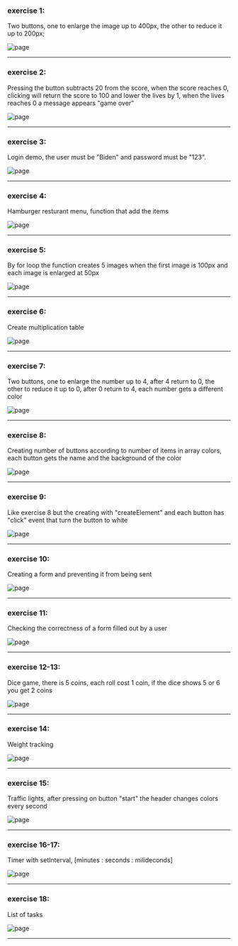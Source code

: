 ### exercise 1:

Two buttons, one to enlarge the image up to 400px, the other to reduce it up to 200px;

![page](https://user-images.githubusercontent.com/102150516/207577255-6488a519-b046-4559-ad97-f8a25c006886.png)

-------------------------------------------------------------------------------------
### exercise 2:

Pressing the button subtracts 20 from the score, when the score reaches 0, clicking will return the score to 100 and lower the lives by 1, when the lives reaches 0 a message appears "game over"

![page](https://user-images.githubusercontent.com/102150516/207585674-b2e47f26-8c63-4906-b760-40f84953ac3f.png)

-------------------------------------------------------------------------------------
### exercise 3:

Login demo, the user must be "Biden" and password must be "123".

![page](https://user-images.githubusercontent.com/102150516/207665490-33de4685-62b5-411e-b0e4-435f0082783b.png)

-------------------------------------------------------------------------------------
### exercise 4:

Hamburger resturant menu, function that add the items

![page](https://user-images.githubusercontent.com/102150516/207802575-3b46ac11-d5e8-42fb-9023-8e9bb61cb90c.png)

-------------------------------------------------------------------------------------
### exercise 5:

By for loop the function creates 5 images when the first image is 100px and each image is enlarged at 50px 

![page](https://user-images.githubusercontent.com/102150516/207807390-94072b66-e624-48b9-bda6-61f7afa928df.png)

-------------------------------------------------------------------------------------
### exercise 6:

Create multiplication table 

![page](https://user-images.githubusercontent.com/102150516/207814768-a2ef781f-3443-4d21-9703-b06389b0a16c.png)

-------------------------------------------------------------------------------------
### exercise 7:

Two buttons, one to enlarge the number up to 4, after 4 return to 0, the other to reduce it up to 0, after 0 return to 4, each number gets a different color

![page](https://user-images.githubusercontent.com/102150516/207921579-91c6ca80-d18c-4292-b705-317c87090a22.png)

-------------------------------------------------------------------------------------

### exercise 8:

Creating number of buttons according to number of items in array colors, each button gets the name and the background of the color

![page](https://user-images.githubusercontent.com/102150516/208034661-73fce7e1-1352-404c-b0c7-aa886990a17b.png)

-------------------------------------------------------------------------------------
### exercise 9:

Like exercise 8 but the creating with "createElement" and each button has "click" event  that turn the button to white

![page](https://user-images.githubusercontent.com/102150516/208038611-9939e492-c2b5-4606-a011-cfe77851775c.png)

-------------------------------------------------------------------------------------
### exercise 10:

Creating a form and preventing it from being sent

![page](https://user-images.githubusercontent.com/102150516/208253000-b03274c3-38cb-43d0-977a-bde36120d1ae.png)

-------------------------------------------------------------------------------------
### exercise 11:

Checking the correctness of a form filled out by a user

![page](https://user-images.githubusercontent.com/102150516/208255463-8ec21711-9b36-4798-9566-c4d88d4f2a26.png)

-------------------------------------------------------------------------------------
### exercise 12-13:

Dice game, there is 5 coins, each roll cost 1 coin, if the dice shows 5 or 6 you get 2 coins

![page](https://user-images.githubusercontent.com/102150516/208263377-0009b82d-2dbf-4ff6-a4f7-1f9b612a7ada.png)

-------------------------------------------------------------------------------------
### exercise 14:

Weight tracking

![page](https://user-images.githubusercontent.com/102150516/208289133-23f74790-7e50-4144-b6ca-b5b993cf0212.png)

-------------------------------------------------------------------------------------
### exercise 15:

Traffic lights, after pressing on button "start" the header changes colors every second

![page](https://user-images.githubusercontent.com/102150516/208290564-8a644fa1-de71-4334-a23b-3577c3f24675.png)

-------------------------------------------------------------------------------------
### exercise 16-17:

Timer with setInterval, [minutes : seconds : milideconds]

![page](https://user-images.githubusercontent.com/102150516/208294937-a6f1e57f-9ebd-4000-be45-f74db62281d6.png)

-------------------------------------------------------------------------------------
### exercise 18:

List of tasks

![page](https://user-images.githubusercontent.com/102150516/208297425-5823dbb0-5430-4f5f-96c1-56bebcd476da.png)

-------------------------------------------------------------------------------------



